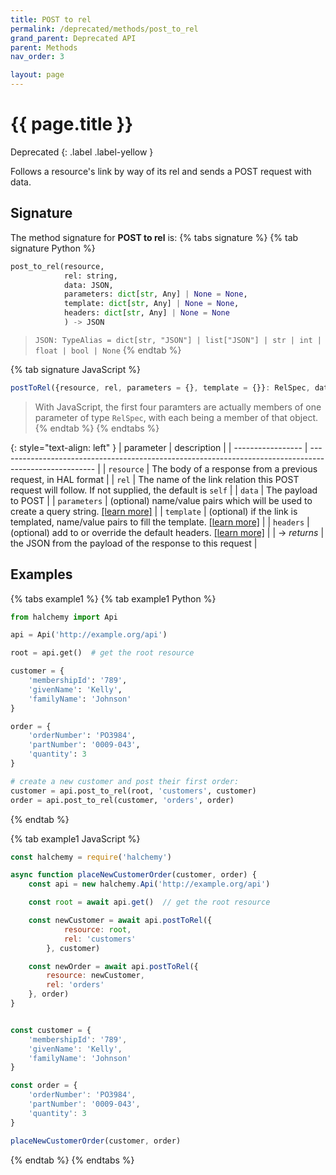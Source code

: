 ```yaml
---
title: POST to rel
permalink: /deprecated/methods/post_to_rel
grand_parent: Deprecated API
parent: Methods
nav_order: 3

layout: page
---
```

# {{ page.title }}
Deprecated
{: .label .label-yellow }

Follows a resource's link by way of its rel and sends a POST request with data.

## Signature
The method signature for **POST to rel** is:
{% tabs signature %}
{% tab signature Python %}
```python
post_to_rel(resource,
            rel: string,
            data: JSON,
            parameters: dict[str, Any] | None = None,
            template: dict[str, Any] | None = None,
            headers: dict[str, Any] | None = None
            ) -> JSON
``` 
> `JSON: TypeAlias = dict[str, "JSON"] | list["JSON"] | str | int | float | bool | None`
{% endtab %}

{% tab signature JavaScript %}
```javascript
postToRel({resource, rel, parameters = {}, template = {}}: RelSpec, data: {}, headers = {}): Promise<any>
```
> With JavaScript, the first four paramters are actually members of one parameter of type `RelSpec`, with each being a member of that object.
{% endtab %}
{% endtabs %}

{: style="text-align: left" } 
| parameter         | description                                                                                            |
| ----------------- | ------------------------------------------------------------------------------------------------------ |
| `resource`        | The body of a response from a previous request, in HAL format                                          |
| `rel`             | The name of the link relation this POST request will follow.  If not supplied, the default is `self`   |
| `data`            | The payload to POST                                                                                    |
| `parameters`      | (optional) name/value pairs which will be used to create a query string. [[learn more]](/parameters)   |
| `template`        | (optional) if the link is templated, name/value pairs to fill the template. [[learn more]](/templates) |
| `headers`         | (optional) add to or override the default headers. [[learn more]](/headers)                            |
| -> *returns*      | the JSON from the payload of the response to this request                                              |


## Examples
{% tabs example1 %}
{% tab example1 Python %}
```python
from halchemy import Api

api = Api('http://example.org/api')

root = api.get()  # get the root resource

customer = {
    'membershipId': '789',
    'givenName': 'Kelly',
    'familyName': 'Johnson'
}

order = {
    'orderNumber': 'PO3984',
    'partNumber': '0009-043',
    'quantity': 3
}

# create a new customer and post their first order:
customer = api.post_to_rel(root, 'customers', customer)
order = api.post_to_rel(customer, 'orders', order)

```
{% endtab %}

{% tab example1 JavaScript %}
```javascript
const halchemy = require('halchemy')

async function placeNewCustomerOrder(customer, order) {
    const api = new halchemy.Api('http://example.org/api')

    const root = await api.get()  // get the root resource

    const newCustomer = await api.postToRel({
            resource: root,
            rel: 'customers'
        }, customer)

    const newOrder = await api.postToRel({
        resource: newCustomer,
        rel: 'orders'
    }, order)
}


const customer = {
    'membershipId': '789',
    'givenName': 'Kelly',
    'familyName': 'Johnson'
}

const order = {
    'orderNumber': 'PO3984',
    'partNumber': '0009-043',
    'quantity': 3
}

placeNewCustomerOrder(customer, order)
```
{% endtab %}
{% endtabs %}
